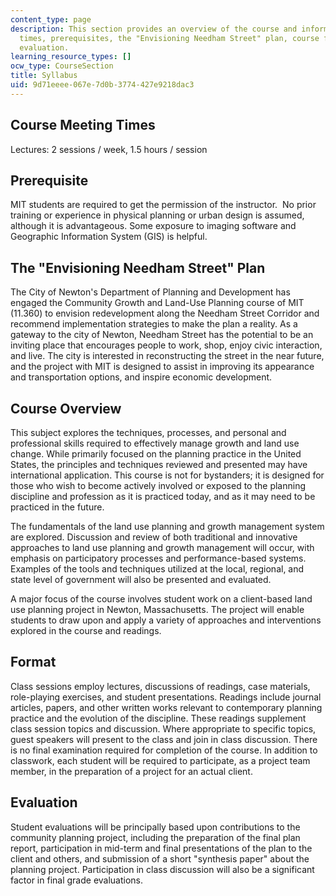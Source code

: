 ```yaml
---
content_type: page
description: This section provides an overview of the course and information on meeting
  times, prerequisites, the "Envisioning Needham Street" plan, course format, and
  evaluation.
learning_resource_types: []
ocw_type: CourseSection
title: Syllabus
uid: 9d71eeee-067e-7d0b-3774-427e9218dac3
---
```


Course Meeting Times
--------------------

Lectures: 2 sessions / week, 1.5 hours / session

Prerequisite
------------

MIT students are required to get the permission of the instructor.  No prior training or experience in physical planning or urban design is assumed, although it is advantageous. Some exposure to imaging software and Geographic Information System (GIS) is helpful.

The "Envisioning Needham Street" Plan
-------------------------------------

The City of Newton's Department of Planning and Development has engaged the Community Growth and Land-Use Planning course of MIT (11.360) to envision redevelopment along the Needham Street Corridor and recommend implementation strategies to make the plan a reality. As a gateway to the city of Newton, Needham Street has the potential to be an inviting place that encourages people to work, shop, enjoy civic interaction, and live. The city is interested in reconstructing the street in the near future, and the project with MIT is designed to assist in improving its appearance and transportation options, and inspire economic development.

Course Overview
---------------

This subject explores the techniques, processes, and personal and professional skills required to effectively manage growth and land use change. While primarily focused on the planning practice in the United States, the principles and techniques reviewed and presented may have international application. This course is not for bystanders; it is designed for those who wish to become actively involved or exposed to the planning discipline and profession as it is practiced today, and as it may need to be practiced in the future.

The fundamentals of the land use planning and growth management system are explored. Discussion and review of both traditional and innovative approaches to land use planning and growth management will occur, with emphasis on participatory processes and performance-based systems. Examples of the tools and techniques utilized at the local, regional, and state level of government will also be presented and evaluated.

A major focus of the course involves student work on a client-based land use planning project in Newton, Massachusetts. The project will enable students to draw upon and apply a variety of approaches and interventions explored in the course and readings.

Format
------

Class sessions employ lectures, discussions of readings, case materials, role-playing exercises, and student presentations. Readings include journal articles, papers, and other written works relevant to contemporary planning practice and the evolution of the discipline. These readings supplement class session topics and discussion. Where appropriate to specific topics, guest speakers will present to the class and join in class discussion. There is no final examination required for completion of the course. In addition to classwork, each student will be required to participate, as a project team member, in the preparation of a project for an actual client.

Evaluation
----------

Student evaluations will be principally based upon contributions to the community planning project, including the preparation of the final plan report, participation in mid-term and final presentations of the plan to the client and others, and submission of a short "synthesis paper" about the planning project. Participation in class discussion will also be a significant factor in final grade evaluations.